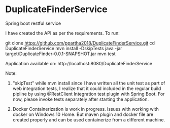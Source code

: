 # DuplicateFinderService
Spring boot restful service 

I have created the API as per the requirements.
To run:

git clone https://github.com/ppartha2018/DuplicateFinderService.git
cd DuplicateFinderService
mvn install -DskipTests
java -jar target/DuplicateFinder-0.0.1-SNAPSHOT.jar
mvn test

Application available on: http://localhost:8080/DuplicateFinderService

Note:
1. "skipTest" while mvn install since I have written all the unit test as part of web integration tests, I realize that it could included
in the regular build pipline by using @RestClient Integration test plugin with Spring Boot. For now, please invoke tests separately after starting
the application.

2. Docker Containerization is work in progress. Issues with working with docker on Windows 10 Home. But maven plugin and docker file are created
properly and can be used containerize from a different machine.
